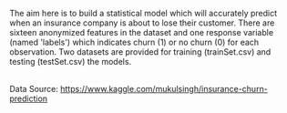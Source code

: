 The aim here is to build a statistical model which will accurately predict when an insurance company is about to lose their customer. There are sixteen anonymized features in the dataset and one response variable (named 'labels') which indicates churn (1) or no churn (0) for each observation. Two datasets are provided for training (trainSet.csv) and testing (testSet.csv) the models. <br><br>

Data Source: https://www.kaggle.com/mukulsingh/insurance-churn-prediction <br><br>
